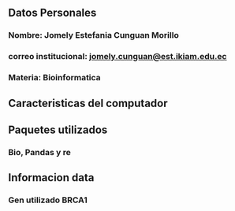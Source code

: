 ## Datos Personales 
### Nombre: Jomely Estefania Cunguan Morillo
### correo institucional: jomely.cunguan@est.ikiam.edu.ec 
### Materia: Bioinformatica 

## Caracteristicas del computador 


## Paquetes utilizados 
### Bio, Pandas y re 

## Informacion data 
### Gen utilizado BRCA1 

